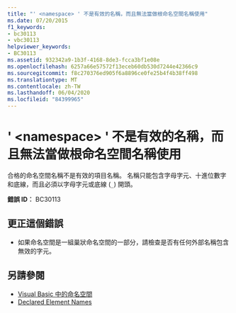 ```yaml
---
title: "' <namespace> ' 不是有效的名稱，而且無法當做根命名空間名稱使用"
ms.date: 07/20/2015
f1_keywords:
- bc30113
- vbc30113
helpviewer_keywords:
- BC30113
ms.assetid: 932342a9-1b3f-4168-8de3-fcca3bf1e08e
ms.openlocfilehash: 6257a66e57572f13eceb60db530d7244e42366c9
ms.sourcegitcommit: f8c270376ed905f6a8896ce0fe25b4f4b38ff498
ms.translationtype: MT
ms.contentlocale: zh-TW
ms.lasthandoff: 06/04/2020
ms.locfileid: "84399965"
---
```

# <a name="namespace-is-not-a-valid-name-and-cannot-be-used-as-the-root-namespace-name"></a>' \<namespace> ' 不是有效的名稱，而且無法當做根命名空間名稱使用
合格的命名空間名稱不是有效的項目名稱。 名稱只能包含字母字元、十進位數字和底線，而且必須以字母字元或底線 (`_`) 開頭。  
  
 **錯誤 ID︰** BC30113  
  
## <a name="to-correct-this-error"></a>更正這個錯誤  
  
- 如果命名空間是一組巢狀命名空間的一部分，請檢查是否有任何外部名稱包含無效的字元。  
  
## <a name="see-also"></a>另請參閱

- [Visual Basic 中的命名空間](../programming-guide/program-structure/namespaces.md)
- [Declared Element Names](../programming-guide/language-features/declared-elements/declared-element-names.md)
